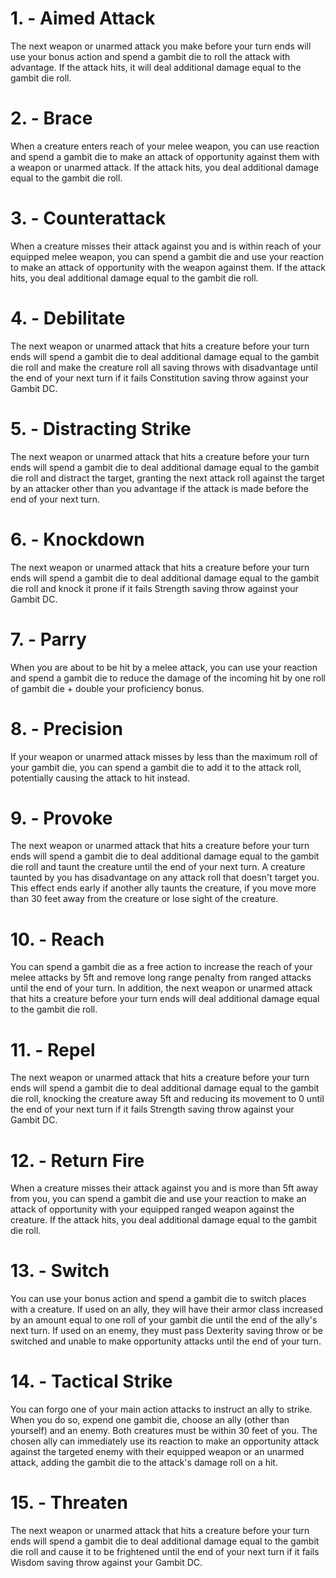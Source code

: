 # 1. - Aimed Attack

The next weapon or unarmed attack you make before your turn ends will use your bonus action and spend a gambit die to roll the attack with advantage. If the attack hits, it will deal additional damage equal to the gambit die roll.

# 2. - Brace

When a creature enters reach of your melee weapon, you can use reaction and spend a gambit die to make an attack of opportunity against them with a weapon or unarmed attack. If the attack hits, you deal additional damage equal to the gambit die roll.

# 3. - Counterattack

When a creature misses their attack against you and is within reach of your equipped melee weapon, you can spend a gambit die and use your reaction to make an attack of opportunity with the weapon against them. If the attack hits, you deal additional damage equal to the gambit die roll.

# 4. - Debilitate

The next weapon or unarmed attack that hits a creature before your turn ends will spend a gambit die to deal additional damage equal to the gambit die roll and make the creature roll all saving throws with disadvantage until the end of your next turn if it fails Constitution saving throw against your Gambit DC.

# 5. - Distracting Strike

The next weapon or unarmed attack that hits a creature before your turn ends will spend a gambit die to deal additional damage equal to the gambit die roll and distract the target, granting the next attack roll against the target by an attacker other than you advantage if the attack is made before the end of your next turn.

# 6. - Knockdown

The next weapon or unarmed attack that hits a creature before your turn ends will spend a gambit die to deal additional damage equal to the gambit die roll and knock it prone if it fails Strength saving throw against your Gambit DC.

# 7. - Parry

When you are about to be hit by a melee attack, you can use your reaction and spend a gambit die to reduce the damage of the incoming hit by one roll of gambit die + double your proficiency bonus.

# 8. - Precision

If your weapon or unarmed attack misses by less than the maximum roll of your gambit die, you can spend a gambit die to add it to the attack roll, potentially causing the attack to hit instead.

# 9. - Provoke

The next weapon or unarmed attack that hits a creature before your turn ends will spend a gambit die to deal additional damage equal to the gambit die roll and taunt the creature until the end of your next turn. A creature taunted by you has disadvantage on any attack roll that doesn't target you. This effect ends early if another ally taunts the creature, if you move more than 30 feet away from the creature or lose sight of the creature.

# 10. - Reach

You can spend a gambit die as a free action to increase the reach of your melee attacks by 5ft and remove long range penalty from ranged attacks until the end of your turn. In addition, the next weapon or unarmed attack that hits a creature before your turn ends will deal additional damage equal to the gambit die roll.

# 11. - Repel

The next weapon or unarmed attack that hits a creature before your turn ends will spend a gambit die to deal additional damage equal to the gambit die roll, knocking the creature away 5ft and reducing its movement to 0 until the end of your next turn if it fails Strength saving throw against your Gambit DC.

# 12. - Return Fire

When a creature misses their attack against you and is more than 5ft away from you, you can spend a gambit die and use your reaction to make an attack of opportunity with your equipped ranged weapon against the creature. If the attack hits, you deal additional damage equal to the gambit die roll.

# 13. - Switch

You can use your bonus action and spend a gambit die to switch places with a creature. If used on an ally, they will have their armor class increased by an amount equal to one roll of your gambit die until the end of the ally's next turn. If used on an enemy, they must pass Dexterity saving throw or be switched and unable to make opportunity attacks until the end of your turn. 

# 14. - Tactical Strike

You can forgo one of your main action attacks to instruct an ally to strike. When you do so, expend one gambit die, choose an ally (other than yourself) and an enemy. Both creatures must be within 30 feet of you. The chosen ally can immediately use its reaction to make an opportunity attack against the targeted enemy with their equipped weapon or an unarmed attack, adding the gambit die to the attack's damage roll on a hit.

# 15. - Threaten

The next weapon or unarmed attack that hits a creature before your turn ends will spend a gambit die to deal additional damage equal to the gambit die roll and cause it to be frightened until the end of your next turn if it fails Wisdom saving throw against your Gambit DC.


